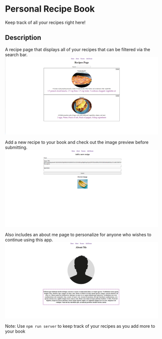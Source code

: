 # Personal Recipe Book
Keep track of all your recipes right here!

## Description
A recipe page that displays all of your recipes that can be filtered via the search bar.
![alt-text](./ReadmeImages/recipes%20page.png)

Add a new recipe to your book and check out the image preview before submitting.
![alt-text](./ReadmeImages/Add%20new%20recipe.png)

Also includes an about me page to personalize for anyone who wishes to continue using this app.
![alt-text](./ReadmeImages/about%20me.png)

Note: Use `npm run server` to keep track of your recipes as you add more to your book